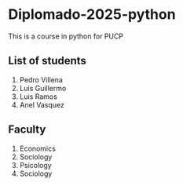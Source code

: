 # Diplomado-2025-python
This is a course in python for PUCP

## List of students
1. Pedro Villena
2. Luis Guillermo
3. Luis Ramos
4. Anel Vasquez

## Faculty
1. Economics
2. Sociology
3. Psicology
4. Sociology
   
